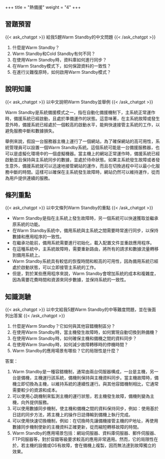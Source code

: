 +++
title = "熱備援"
weight = "4"
+++
## 習題預習
{{< ask_chatgpt >}}
給我5題Warm Standby的中文問題
{{< /ask_chatgpt >}}

1. 什麼是Warm Standby？
2. Warm Standby和Cold Standby有何不同？
3. 在使用Warm Standby時，資料庫如何進行同步？
4. 在Warm Standby模式下，如何保證資料的一致性？
5. 在進行災難復原時，如何啟用Warm Standby模式？   

## 說明知識
{{< ask_chatgpt >}}
以中文說明Warm Standby並舉例
{{< /ask_chatgpt >}}

Warm Standby是系統備援模式之一，指在自動化備援機制下，主系統正常運作時，備援系統已經啟動，且處於準備運作的狀態。這意味著，在主系統故障或發生意外時，備援系統已經處於一個較高的啟動水平，能夠快速接管主系統的工作，以避免服務中斷和數據損失。

舉例來說，假設一台服務器主機上運行了一個網站，為了確保網站的高可用性，系統管理員可以設置一個Warm Standby系統。這個系統可能是一台備援服務器，也可以是虛擬化環境中的一個虛擬機器。當主機上的網站正常運作時，備援系統已經啟動並且保持與主系統同步的數據，並處於待命狀態。如果主系統發生故障或者發生意外，備援系統就可以迅速地接管網站的運作，而且在切換過程中可以最小化服務中斷的時間。這樣可以確保在主系統發生故障時，網站仍然可以維持運作，從而為用戶提供連續的服務。   

## 條列重點
{{< ask_chatgpt >}}
以中文條列Warm Standby的重點
{{< /ask_chatgpt >}}

- Warm Standby是指在主系統上發生故障時，另一個系統可以快速獲取並繼承原系統的功能。
- 在Warm Standby系統中，備用系統與主系統之間需要時常進行同步，以保持數據和應用程序的一致性。
- 在繼承功能前，備用系統需要進行初始化，載入配置文件並重啟應用程序。
- 在這種系統中，主系統故障時，需要重新路由，將所有的請求和數據流量轉移到備用系統上。
- Warm Standby系統具有較低的恢復時間和較高的可用性，因為備用系統已經處於啟動狀態，可以立即接管主系統的工作。
- 但是，對於某些應用程序來說，Warm Standby會增加系統的成本和複雜度，因為需要花費時間和資源來同步數據，並保持系統的一致性。   

## 知識測驗
{{< ask_chatgpt >}}
以中文給我5題Warm Standby的中等難度問題，並在後面列出答案
{{< /ask_chatgpt >}}

1. 什麼是Warm Standby？它如何與其他容錯機制區分？
2. 在使用Warm Standby時，當主機發生故障時，如何實現自動切換到熱備機？
3. 在使用Warm Standby時，如何確保主機和備機之間的資料同步？
4. 在使用Warm Standby時，如何減少故障轉移時的停機時間？
5. Warm Standby的應用場景有哪些？它的局限性是什麼？

答案：
1. Warm Standby是一種容錯機制，通常由兩台伺服器構成，一台是主機，另一台是備機，主機運行該系統，備機則保持與主機資料同步。當主機故障時，備機立即切換為主機，以維持系統的連續性運行。與其他容錯機制相比，它通常需要較少的資源和成本。
2. 可以使用心跳機制來監測主機的運行狀態，若主機發生故障，備機則變為主機，向外提供服務。
3. 可以使用數據同步機制，使主機和備機之間的資料保持同步，例如：使用基於日誌的同步方法，將主機上的操作日誌傳輸到備機上執行完成。
4. 可以使用快速切換機制，例如：在切換時先讓備機接管主機的IP地址，再使用數據同步機制使新的主機資料正確更新，從而縮短轉移故障的時間。
5. Warm Standby的應用場景包括：網站伺服器、資料庫伺服器、郵件伺服器、FTP伺服器等，對於容錯等級要求較高的應用非常適用。然而，它的局限性在於，若主機的設備或OS有故障，會在備機上複製，因而無法達到故障獨立的效果。   

